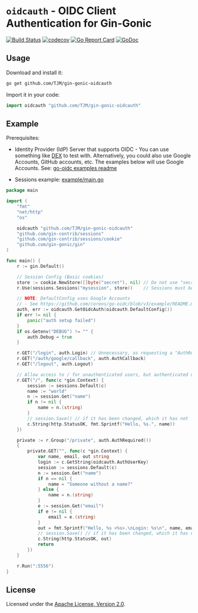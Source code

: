 # `oidcauth` - OIDC Client Authentication for Gin-Gonic

[![Build Status](https://travis-ci.org/TJM/gin-gonic-oidcauth.svg)](https://travis-ci.org/TJM/gin-gonic-oidcauth)
[![codecov](https://codecov.io/gh/TJM/gin-gonic-oidcauth/branch/master/graph/badge.svg)](https://codecov.io/gh/TJM/gin-gonic-oidcauth)
[![Go Report Card](https://goreportcard.com/badge/github.com/TJM/gin-gonic-oidcauth)](https://goreportcard.com/report/github.com/TJM/gin-gonic-oidcauth)
[![GoDoc](https://godoc.org/github.com/TJM/gin-gonic-oidcauth?status.svg)](https://godoc.org/github.com/TJM/gin-gonic-oidcauth)
<!-- [![Join the chat at https://gitter.im/gin-gonic/gin](https://badges.gitter.im/Join%20Chat.svg)](https://gitter.im/gin-gonic/gin) -->

## Usage

Download and install it:

```sh
go get github.com/TJM/gin-gonic-oidcauth
```

Import it in your code:

```go
import oidcauth "github.com/TJM/gin-gonic-oidcauth"
```

## Example

Prerequisites:

* Identity Provider (IdP) Server that supports OIDC -
  You can use something like [DEX](github.com/dexidp/dex) to test with.
  Alternatively, you could also use Google Accounts, GitHub accounts, etc.
  The examples below will use Google Accounts. See: [go-oidc examples readme](https://github.com/coreos/go-oidc/tree/v3/example)

* Sessions example: [example/main.go](example/main.go)

```go
package main

import (
	"fmt"
	"net/http"
	"os"

	oidcauth "github.com/TJM/gin-gonic-oidcauth"
	"github.com/gin-contrib/sessions"
	"github.com/gin-contrib/sessions/cookie"
	"github.com/gin-gonic/gin"
)

func main() {
	r := gin.Default()

	// Session Config (Basic cookies)
	store := cookie.NewStore([]byte("secret"), nil) // Do not use "secret", nil in production. This sets the keypairs for auth, encryption of the cookies.
	r.Use(sessions.Sessions("mysession", store))    // Sessions must be Use(d) before oidcauth, as oidcauth requires sessions

	// NOTE: DefaultConfig uses Google Accounts
	// - See https://github.com/coreos/go-oidc/blob/v3/example/README.md
	auth, err := oidcauth.GetOidcAuth(oidcauth.DefaultConfig())
	if err != nil {
		panic("auth setup failed")
	}
	if os.Getenv("DEBUG") != "" {
		auth.Debug = true
	}

	r.GET("/login", auth.Login) // Unnecessary, as requesting a "AuthRequired" resource will initiate login, but potentially convenient
	r.GET("/auth/google/callback", auth.AuthCallback)
	r.GET("/logout", auth.Logout)

	// Allow access to / for unauthenticated users, but authenticated users will be greated by name.
	r.GET("/", func(c *gin.Context) {
		session := sessions.Default(c)
		name := "world"
		n := session.Get("name")
		if n != nil {
			name = n.(string)
		}
		// session.Save() // if it has been changed, which it has not
		c.String(http.StatusOK, fmt.Sprintf("Hello, %s.", name))
	})

	private := r.Group("/private", auth.AuthRequired())
	{
		private.GET("", func(c *gin.Context) {
			var name, email, out string
			login := c.GetString(oidcauth.AuthUserKey)
			session := sessions.Default(c)
			n := session.Get("name")
			if n == nil {
				name = "Someone without a name?"
			} else {
				name = n.(string)
			}
			e := session.Get("email")
			if e != nil {
				email = e.(string)
			}
			out = fmt.Sprintf("Hello, %s <%s>.\nLogin: %s\n", name, email, login)
			// session.Save() // if it has been changed, which it has not
			c.String(http.StatusOK, out)
			return
		})
	}

	r.Run(":5556")
}
```

## License

Licensed under the [Apache License, Version 2.0](http://www.apache.org/licenses/LICENSE-2.0).
